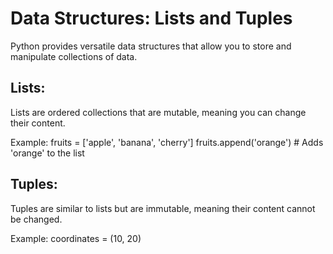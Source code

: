 # Data Structures: Lists and Tuples
Python provides versatile data structures that allow you to store and manipulate collections of data.

## Lists:
Lists are ordered collections that are mutable, meaning you can change their content.

Example:
fruits = ['apple', 'banana', 'cherry']
fruits.append('orange')  # Adds 'orange' to the list

## Tuples:
Tuples are similar to lists but are immutable, meaning their content cannot be changed.

Example:
coordinates = (10, 20)

